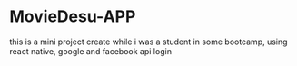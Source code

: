 # MovieDesu-APP

this is a mini project create while i was a student in some bootcamp, using react native, google and facebook api login
